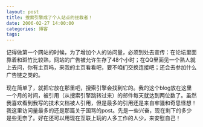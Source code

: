 ```yaml
---
layout: post
title: 搜索引擎成了个人站点的拯救者！
date: 2006-02-27 14:00:00
categories: 博客
tags: 
---
```


记得做第一个网站的时候，为了增加个人的访问量，必须到处去宣传：在论坛里面靠着和斑竹比较熟，网站的广告被允许生存了48个小时；在QQ里面见一个熟人就上去问，你有主页吗，来我的主页看看吧，要不咱们交换连接吧；还会去参加什么广告链之类的。

现在简单了，就把它放在那里吧，搜索引擎会找到它的。我的这个blog放在这里一个月的时间，被引用（从搜索引擎跳转过来）的邮件每天就达到两位数了。虽然我喜欢看到我写的技术文档被人引用，但是最多的引用还是来自牢骚和奇思怪想！我这里访问量最多的还是那篇关于国骂的post。先是一些兴奋，现在剩下的多少是些无奈了。好在还可以用现在互联上玩的人多工作的人少，来安慰自己！
